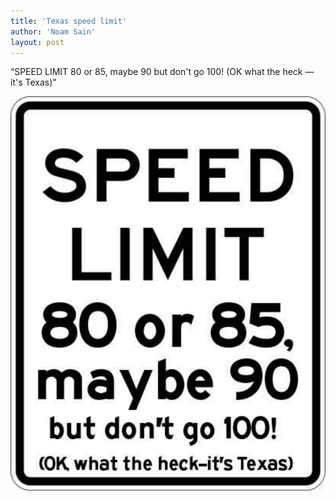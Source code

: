 ```yaml
---
title: 'Texas speed limit'
author: 'Noam Sain'
layout: post
---
```


“SPEED LIMIT 80 or 85, maybe 90 but don't go 100! (OK what the heck — it's Texas)”

![Texas speed limit](/assets/2021/2021-01-texas-speed-limit.jpg "Texas speed limit")
